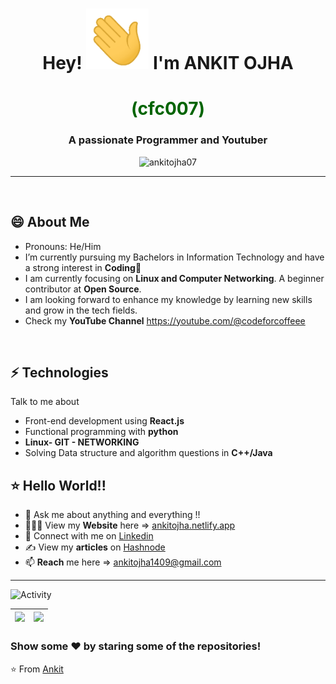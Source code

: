 
<h1 align="center">Hey! <img src="https://github.com/ABSphreak/ABSphreak/blob/master/gifs/Hi.gif" width=100> I'm ANKIT OJHA</h1>
<h1 align="center" style="color: darkgreen;">(cfc007)</h1>
<h3 align="center">A passionate Programmer and Youtuber</h3>
<p align="center"> <img src="https://komarev.com/ghpvc/?username=ankitojha07&label=Profile%20views&color=0e75b6&style=flat" alt="ankitojha07" /> </p>
<hr>
</br>

## 😄 About Me

- Pronouns: He/Him 
- I’m currently pursuing my Bachelors in Information Technology and have a strong interest in **Coding**💙
- I am currently focusing on **Linux and Computer Networking**. A beginner contributor at **Open Source**. 
- I am looking forward to enhance my knowledge by learning new skills and grow in the tech fields.
- Check my **YouTube Channel**  https://youtube.com/@codeforcoffeee

<br/>

## ⚡ Technologies
Talk to me about
- Front-end development using **React.js**
- Functional programming with **python**
- **Linux- GIT - NETWORKING**
- Solving Data structure and algorithm questions in **C++/Java**

## ⭐️ Hello World!! 
- 💬 Ask me about anything and everything !! 
- 👨🏻‍💻 View my **Website** here => <a href="https://ankitojha.netlify.app/">ankitojha.netlify.app</a>
- 💬 Connect with me on <a href="https://www.linkedin.com/in/ankitojha07/">Linkedin</a>
- ✍ View my **articles** on <a href="https://ankitojha.hashnode.dev/">Hashnode</a>
- 📫 **Reach** me here => ankitojha1409@gmail.com

<hr>

![Activity](https://activity-graph.herokuapp.com/graph?username=ankitojha07&theme=xcode)

|<img src="https://github-readme-stats.vercel.app/api?username=ankitojha07&&show_icons=true&count_private=true"/>|<img src="https://github-readme-streak-stats.herokuapp.com/?user=ankitojha07"/>|
|---|---|

### Show some ❤️ by staring some of the repositories!
⭐️ From [Ankit](https://github.com/ankitojha07) 
